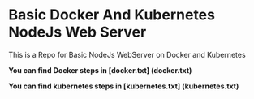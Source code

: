 # Basic Docker And Kubernetes NodeJs Web Server
This is a Repo for Basic NodeJs WebServer on Docker and Kubernetes

**You can find Docker steps in [docker.txt] (docker.txt)**

**You can find kubernetes steps in [kubernetes.txt] (kubernetes.txt)**
